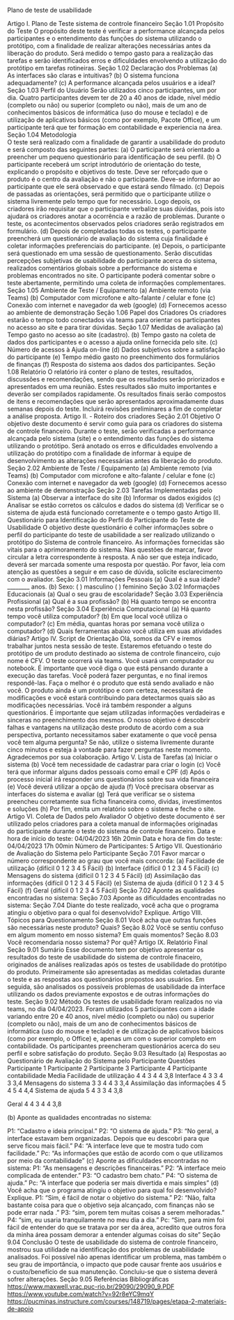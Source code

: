 Plano de teste de usabilidade


Artigo I.	Plano de Teste 
sistema de controle financeiro
Seção 1.01	 Propósito do Teste
O propósito deste teste é verificar a performance alcançada pelos participantes e o entendimento das funções do sistema utilizando o protótipo, com a finalidade de realizar alterações necessárias antes da liberação do produto. Será medido o tempo gasto para a realização das tarefas e serão identificados erros e dificuldades envolvendo a utilização do protótipo em tarefas rotineiras.
Seção 1.02	 Declaração dos Problemas
(a)	As interfaces são claras e intuitivas?
(b)	O sistema funciona adequadamente?
(c)	A performance alcançada pelos usuários e a ideal?
Seção 1.03	 Perfil do Usuário
Serão utilizados cinco participantes, um por dia. Quatro participantes devem ter de 20 a 40 anos de idade, nível médio (completo ou não) ou superior (completo ou não), mais de um ano de conhecimentos básicos de informática (uso do mouse e teclado) e de utilização de aplicativos básicos (como por exemplo, Pacote Office), e um participante terá que ter formação em contabilidade e  experiencia na área.
Seção 1.04	 Metodologia 	
O teste será realizado com a finalidade de garantir a usabilidade do produto e será composto das seguintes partes:
(a)	O participante será orientado a preencher um pequeno questionário para identificação de seu perfil.
(b)	O participante receberá um script introdutório de orientação do teste, explicando o propósito e objetivos do teste. Deve ser reforçado que o produto é o centro da avaliação e não o participante. Deve-se informar ao participante que ele será observado e que estará sendo filmado.
(c)	Depois de passadas as orientações, será permitido que o participante utilize o sistema livremente pelo tempo que for necessário. Logo depois, os criadores irão requisitar que o participante verbalize suas dúvidas, pois isto ajudará os criadores anotar a ocorrência e a razão de problemas. Durante o teste, os acontecimentos observados pelos criadores serão registrados em formulário.
(d)	Depois de completadas todas os testes, o participante preencherá um questionário de avaliação do sistema cuja finalidade é coletar informações preferenciais do participante.
(e)	Depois, o participante será questionado em uma sessão de questionamento. Serão discutidas percepções subjetivas de usabilidade do participante acerca do sistema, realizados comentários globais sobre a performance do sistema  e problemas encontrados no site. O participante poderá comentar sobre o teste abertamente, permitindo uma coleta de informações complementares.
Seção 1.05	 Ambiente de Teste / Equipamento
(a)	Ambiente remoto (via Teams)
(b)	Computador com microfone e alto-falante / celular e fone 
(c)	Conexão com internet e navegador da web (google)
(d)	Fornecemos acesso ao ambiente de demonstração 
Seção 1.06	 Papel dos Criadores
Os criadores estarão o tempo todo conectados via teams para orientar os participantes no acesso ao site e para tirar dúvidas.
Seção 1.07	 Medidas de avaliação
(a)	Tempo gasto no acesso ao site (cadastro).
(b)	Tempo gasto na coleta de dados dos participantes e o acesso a ajuda online fornecida pelo site.
(c)	Número de acessos à Ajuda on-line
(d)	Dados subjetivos sobre a satisfação do participante
(e)	Tempo médio gasto no preenchimento dos formulários de finanças 
(f)	Resposta do sistema aos dados dos participantes.
Seção 1.08	 Relatório 
O relatório irá conter o plano de testes, resultados, discussões e recomendações, sendo que os resultados serão priorizados e apresentados em uma reunião. Estes resultados são muito importantes e deverão ser compilados rapidamente. Os resultados finais serão compostos de itens e recomendações que serão apresentados aproximadamente duas semanas depois do teste. Incluirá revisões preliminares a fim de completar a análise proposta.
Artigo II.	- Roteiro dos criadores 
Seção 2.01	 Objetivo
O objetivo deste documento é servir como guia para os criadores do sistema de controle financeiro. Durante o teste, serão verificadas a performance alcançada pelo sistema (site) e o entendimento das funções do sistema utilizando o protótipo. Será anotado os  erros e dificuldades envolvendo a utilização do protótipo com a finalidade de informar à equipe de desenvolvimento as alterações necessárias antes da liberação do produto.
Seção 2.02	 Ambiente de Teste / Equipamento
(a)	Ambiente remoto (via Teams)
(b)	Computador com microfone e alto-falante / celular e fone 
(c)	Conexão com internet e navegador da web (google)
(d)	Fornecemos acesso ao ambiente de demonstração 
Seção 2.03	 Tarefas Implementadas pelo Sistema
(a)	Observar a interface do site
(b)	Informar os dados exigidos
(c)	Analisar se estão corretos os cálculos e dados do sistema
(d)	Verificar se o sistema de ajuda está funcionado corretamente e o tempo gasto 
Artigo III.	Questionário para Identificação do Perfil do Participante do Teste de Usabilidade
O objetivo deste questionário é colher informações sobre o perfil do participante do teste de usabilidade a ser realizado utilizando o protótipo do Sistema de controle financeiro. As informações fornecidas são vitais para o aprimoramento do sistema. Nas questões de marcar, favor circular a letra correspondente à resposta. A não ser que esteja indicado, deverá ser marcada somente uma resposta por questão. Por favor, leia com atenção as questões a seguir e em caso de dúvida, solicite esclarecimento com o avaliador.
Seção 3.01	 Informações Pessoais
(a)	Qual é a sua idade? ________ anos.
(b)	Sexo: (  ) masculino (  ) feminino
Seção 3.02	Informações Educacionais
(a)	Qual o seu grau de escolaridade?
Seção 3.03	Experiência Profissional
(a)	Qual é a sua profissão?
(b)	Há quanto tempo se encontra nesta profissão?
Seção 3.04	 Experiência Computacional
(a)	Há quanto tempo você utiliza computador?
(b)	Em que local você utiliza o computador?
(c)	Em média, quantas horas por semana você utiliza o computador?
(d)	Quais ferramentas abaixo você utiliza em suas atividades diárias?
Artigo IV.	Script de Orientação
Olá, somos da CFV e iremos trabalhar juntos nesta sessão de teste. Estaremos efetuando o teste do protótipo de um produto destinado ao sistema de controle financeiro, cujo nome é CFV. O teste ocorrerá via teams. Você usará um computador ou notebook. É importante que você diga o que está pensando durante a execução das tarefas. Você poderá fazer perguntas, e no final iremos respondê-las. Faça o melhor é o produto que está sendo avaliado e não você. O produto ainda é um protótipo e com certeza, necessitará de modificações e você estará contribuindo para detectarmos quais são as modificações necessárias. Você irá também responder a alguns questionários. É importante que sejam utilizadas informações verdadeiras e sinceras no preenchimento dos mesmos. O nosso objetivo é descobrir falhas e vantagens na utilização deste produto de acordo com a sua perspectiva, portanto necessitamos saber exatamente o que você pensa você tem alguma pergunta? Se não, utilize o sistema livremente durante cinco minutos e esteja à vontade para fazer perguntas neste momento. Agradecemos por sua colaboração.
Artigo V.	Lista de Tarefas
(a)	Iniciar o sistema
(b)	Você tem necessidade de cadastrar para criar o login
(c)	Você terá que informar alguns dados pessoais como email e CPF 
(d)	Após o processo inicial irá responder uns questionários sobre sua vida financeira 
(e)	Você deverá utilizar a opção de ajuda
(f)	Você precisara observar as interfaces do sistema e avaliar 
(g)	 Terá que verificar se o sistema preencheu corretamente sua ficha financeira como, dividas, investimentos e soluções
(h)	Por fim, emita um relatório sobre o sistema e feche o site.
Artigo VI.	Coleta de Dados pelo Avaliador
O objetivo deste documento é ser utilizado pelos criadores para a coleta manual de informações originadas do participante durante o teste do sistema de controle financeiro. Data e hora de início do teste: 04/04/2023 16h 20min Data e hora de fim do teste: 04/04/2023 17h 00min Número de Participantes: 5
Artigo VII.	Questionário de Avaliação do Sistema pelo Participante
Seção 7.01	Favor marcar o número correspondente ao grau que você mais concorda:
(a)	Facilidade de utilização {difícil 0 1 2 3 4 5 Fácil}
(b)	Interface {difícil 0 1 2 3 4 5 Fácil}
(c)	Mensagens do sistema {difícil 0 1 2 3 4 5 Fácil}
(d)	Assimilação das informações {difícil 0 1 2 3 4 5 Fácil}
(e)	Sistema de ajuda {difícil 0 1 2 3 4 5 Fácil}
(f)	Geral {difícil 0 1 2 3 4 5 Fácil}
Seção 7.02	 Aponte as qualidades encontradas no sistema:
Seção 7.03	 Aponte as dificuldades encontradas no sistema:
Seção 7.04	 Diante do teste realizado, você acha que o programa atingiu o objetivo para o qual foi desenvolvido? Explique.
Artigo VIII.	Tópicos para Questionamento
Seção 8.01	Você acha que outras funções são necessárias neste produto? Quais?
Seção 8.02	Você se sentiu confuso em algum momento em nosso sistema? Em quais momentos?
Seção 8.03	Você recomendaria nosso sistema? Por quê?
Artigo IX.	Relatório Final
Seção 9.01	Sumário
Esse documento tem por objetivo apresentar os resultados do teste de usabilidade do sistema de controle finaceiro, originados de análises realizadas após os testes de usabilidade do protótipo do produto. Primeiramente são apresentadas as medidas coletadas durante o teste e as respostas aos questionários propostos aos usuários. Em seguida, são analisados os possíveis problemas de usabilidade da interface utilizando os dados previamente expostos e de outras informações do teste.
Seção 9.02	Método
Os testes de usabilidade foram realizados no via teams, no dia 04/04/2023. Foram utilizados 5 participantes com a idade variando entre 20 e 40 anos, nível médio (completo ou não) ou superior (completo ou não), mais de um ano de conhecimentos básicos de informática (uso do mouse e teclado) e de utilização de aplicativos básicos (como por exemplo, o Office) e, apenas um com o superior completo em contabilidade. Os participantes preencheram questionários acerca do seu perfil e sobre satisfação do produto.
Seção 9.03	Resultado
(a)	Respostas ao Questionário de Avaliação do Sistema pelo Participante
Questões	Participante 1	Participante 2	Participante 3	Participante
4	Participante
contabilidade	Media
Facilidade de utilização	4	4	3	4	4	3,8
Interface	4	3	3	4	3	3,4
Mensagens do sistema	3	3	4	4	3	3,4
Assimilação das informações	4	5	4	5	4	4,4
Sistema de ajuda	5	4	3	3	4	3,8

Geral	4	4	3	4	4	3,8

(b)	Aponte as qualidades encontradas no sistema:

P1: “Cadastro e ideia principal.”
P2: “O sistema de ajuda.”
P3: “No geral, a interface estavam bem organizadas. Depois que eu descobri para que serve ficou mais fácil.”
P4: “A interface leve que te mostra tudo com facilidade.”
Pc: “As informações que estão de acordo com o que utilizamos por meio da contabilidade”
(c)	Aponte as dificuldades encontradas no sistema:
P1: “As mensagens e descrições financeiras.”
P2: “A interface meio complicada de entender.”
P3: “O cadastro bem chato.”
P4: “O sistema de ajuda.”
Pc: “A interface que poderia ser mais divertida e mais simples”
(d)	Você acha que o programa atingiu o objetivo para qual foi desenvolvido? Explique.
 P1: “Sim, é fácil de notar o objetivo do sistema.”
P2: “Não, falta bastante coisa para que o objetivo seja alcançado, com finanças não se pode errar nada .”
P3: “sim, porem tem muitas coisas a serem melhoradas.”
P4: “sim, eu usaria tranquilamente no meu dia a dia.”
Pc: “Sim, para mim foi fácil de entender do que se tratava por ser da área, acredito que outros fora da minha área possam demorar a entender algumas coisas do site”
Seção 9.04	Conclusão
O teste de usabilidade do sistema de controle financeiro, mostrou sua utilidade na identificação dos problemas de usabilidade analisados. Foi possível não apenas identificar um problema, mas também o seu grau de importância, o impacto que pode causar frente aos usuários e o custo/benefício de sua manutenção. Concluiu-se que o sistema deverá sofrer alterações.
Seção 9.05	Referências Bibliográficas
https://www.maxwell.vrac.puc-rio.br/29090/29090_9.PDF
https://www.youtube.com/watch?v=92r8eYC9mqY
https://pucminas.instructure.com/courses/148719/pages/etapa-2-materiais-de-apoio

